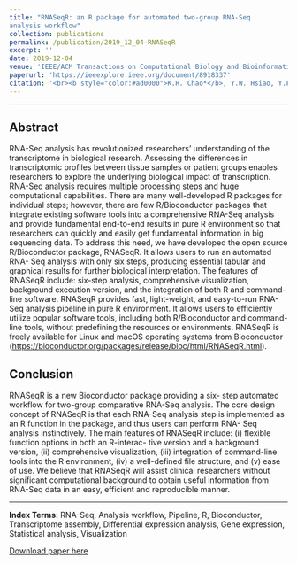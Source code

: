 ```yaml
---
title: "RNASeqR: an R package for automated two-group RNA-Seq
analysis workflow"
collection: publications
permalink: /publication/2019_12_04-RNASeqR
excerpt: ''
date: 2019-12-04
venue: 'IEEE/ACM Transactions on Computational Biology and Bioinformatics (TCBB)'
paperurl: 'https://ieeexplore.ieee.org/document/8918337'
citation: '<br><b style="color:#ad0000">K.H. Chao*</b>, Y.W. Hsiao, Y.F. Lee, C.Y. Lee, L.C. Lai, M.H. Tsai, T.P. Lu, and E.Y. Chuang (2019). ”RNASeqR: an R package for automated two-group RNA-Seq analysis workflow,” in <b><i>IEEE/ACM Transactions on Computational Biology and Bioinformatics (TCBB)</i></b>. doi: 10.1109/TCBB.2019.2956708.'
---
```

---

## Abstract

RNA-Seq analysis has revolutionized researchers’ understanding of the transcriptome in biological research. Assessing the differences in transcriptomic profiles between tissue samples or patient groups enables researchers to explore the underlying biological impact of transcription. RNA-Seq analysis requires multiple processing steps and huge computational capabilities. There are many well-developed R packages for individual steps; however, there are few R/Bioconductor packages that integrate existing software tools into a comprehensive RNA-Seq analysis and provide fundamental end-to-end results in pure R environment so that researchers can quickly and easily get fundamental information in big sequencing data. To address this need, we have developed the open source R/Bioconductor package, RNASeqR. It allows users to run an automated RNA- Seq analysis with only six steps, producing essential tabular and graphical results for further biological interpretation. The features of RNASeqR include: six-step analysis, comprehensive visualization, background execution version, and the integration of both R and command-line software. RNASeqR provides fast, light-weight, and easy-to-run RNA-Seq analysis pipeline in pure R environment. It allows users to efficiently utilize popular software tools, including both R/Bioconductor and command-line tools, without predefining the resources or environments. RNASeqR is freely available for Linux and macOS operating systems from Bioconductor (https://bioconductor.org/packages/release/bioc/html/RNASeqR.html).

## Conclusion
RNASeqR is a new Bioconductor package providing a six- step automated workflow for two-group comparative RNA-Seq analysis. The core design concept of RNASeqR is that each RNA-Seq analysis step is implemented as an R function in the package, and thus users can perform RNA- Seq analysis instinctively. The main features of RNASeqR include: (i) flexible function options in both an R-interac- tive version and a background version, (ii) comprehensive visualization, (iii) integration of command-line tools into the R environment, (iv) a well-defined file structure, and (v) ease of use. We believe that RNASeqR will assist clinical researchers without significant computational background to obtain useful information from RNA-Seq data in an easy, efficient and reproducible manner.

---

**Index Terms:** RNA-Seq, Analysis workflow, Pipeline, R, Bioconductor, Transcriptome assembly, Differential expression analysis, Gene expression, Statistical analysis, Visualization

[Download paper here](https://ieeexplore.ieee.org/stamp/stamp.jsp?tp=&arnumber=8918337&isnumber=4359833)
